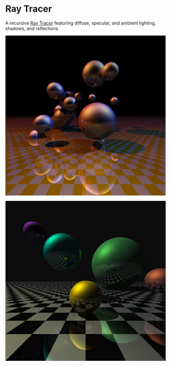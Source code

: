 # Ray Tracer
A recursive [Ray Tracer](https://en.wikipedia.org/wiki/Ray_tracing_%28graphics%29) featuring diffuse, specular, and ambient lighting, shadows, and reflections

![enter image description here](https://raw.githubusercontent.com/BrianSantoso/images/master/raytracer/raytracer2.PNG)

![enter image description here](https://raw.githubusercontent.com/BrianSantoso/ray-tracer-java/master/javaRaytracer1.PNG)
